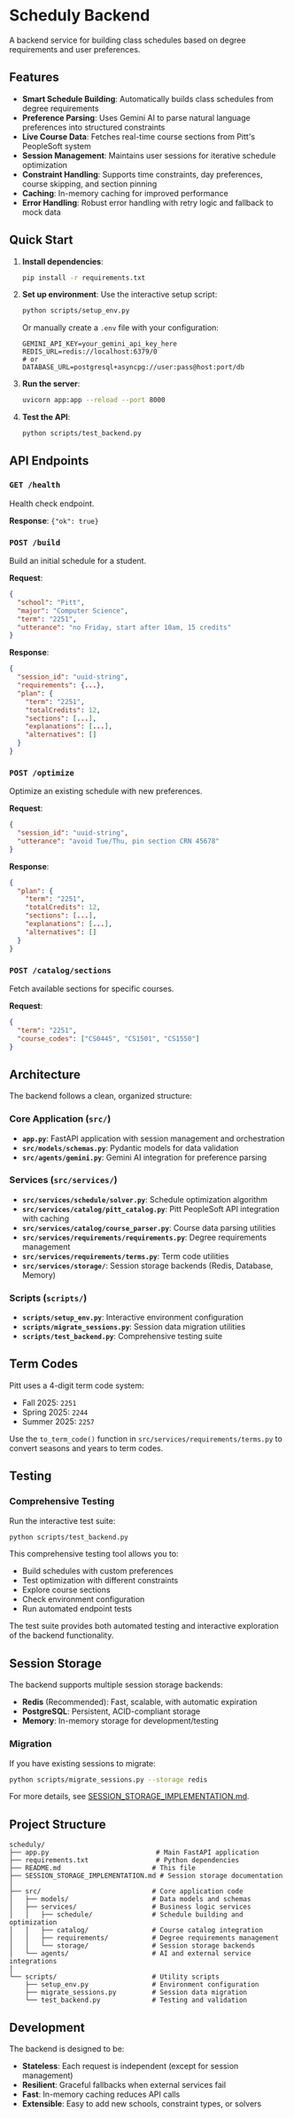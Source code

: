 # Scheduly Backend

A backend service for building class schedules based on degree requirements and user preferences.

## Features

- **Smart Schedule Building**: Automatically builds class schedules from degree requirements
- **Preference Parsing**: Uses Gemini AI to parse natural language preferences into structured constraints
- **Live Course Data**: Fetches real-time course sections from Pitt's PeopleSoft system
- **Session Management**: Maintains user sessions for iterative schedule optimization
- **Constraint Handling**: Supports time constraints, day preferences, course skipping, and section pinning
- **Caching**: In-memory caching for improved performance
- **Error Handling**: Robust error handling with retry logic and fallback to mock data

## Quick Start

1. **Install dependencies**:
   ```bash
   pip install -r requirements.txt
   ```

2. **Set up environment**:
   Use the interactive setup script:
   ```bash
   python scripts/setup_env.py
   ```
   
   Or manually create a `.env` file with your configuration:
   ```
   GEMINI_API_KEY=your_gemini_api_key_here
   REDIS_URL=redis://localhost:6379/0
   # or
   DATABASE_URL=postgresql+asyncpg://user:pass@host:port/db
   ```

3. **Run the server**:
   ```bash
   uvicorn app:app --reload --port 8000
   ```

4. **Test the API**:
   ```bash
   python scripts/test_backend.py
   ```

## API Endpoints

### `GET /health`
Health check endpoint.

**Response**: `{"ok": true}`

### `POST /build`
Build an initial schedule for a student.

**Request**:
```json
{
  "school": "Pitt",
  "major": "Computer Science", 
  "term": "2251",
  "utterance": "no Friday, start after 10am, 15 credits"
}
```

**Response**:
```json
{
  "session_id": "uuid-string",
  "requirements": {...},
  "plan": {
    "term": "2251",
    "totalCredits": 12,
    "sections": [...],
    "explanations": [...],
    "alternatives": []
  }
}
```

### `POST /optimize`
Optimize an existing schedule with new preferences.

**Request**:
```json
{
  "session_id": "uuid-string",
  "utterance": "avoid Tue/Thu, pin section CRN 45678"
}
```

**Response**:
```json
{
  "plan": {
    "term": "2251",
    "totalCredits": 12,
    "sections": [...],
    "explanations": [...],
    "alternatives": []
  }
}
```

### `POST /catalog/sections`
Fetch available sections for specific courses.

**Request**:
```json
{
  "term": "2251",
  "course_codes": ["CS0445", "CS1501", "CS1550"]
}
```

## Architecture

The backend follows a clean, organized structure:

### Core Application (`src/`)
- **`app.py`**: FastAPI application with session management and orchestration
- **`src/models/schemas.py`**: Pydantic models for data validation
- **`src/agents/gemini.py`**: Gemini AI integration for preference parsing

### Services (`src/services/`)
- **`src/services/schedule/solver.py`**: Schedule optimization algorithm
- **`src/services/catalog/pitt_catalog.py`**: Pitt PeopleSoft API integration with caching
- **`src/services/catalog/course_parser.py`**: Course data parsing utilities
- **`src/services/requirements/requirements.py`**: Degree requirements management
- **`src/services/requirements/terms.py`**: Term code utilities
- **`src/services/storage/`**: Session storage backends (Redis, Database, Memory)

### Scripts (`scripts/`)
- **`scripts/setup_env.py`**: Interactive environment configuration
- **`scripts/migrate_sessions.py`**: Session data migration utilities
- **`scripts/test_backend.py`**: Comprehensive testing suite

## Term Codes

Pitt uses a 4-digit term code system:
- Fall 2025: `2251`
- Spring 2025: `2244` 
- Summer 2025: `2257`

Use the `to_term_code()` function in `src/services/requirements/terms.py` to convert seasons and years to term codes.

## Testing

### Comprehensive Testing
Run the interactive test suite:
```bash
python scripts/test_backend.py
```

This comprehensive testing tool allows you to:
- Build schedules with custom preferences
- Test optimization with different constraints
- Explore course sections
- Check environment configuration
- Run automated endpoint tests

The test suite provides both automated testing and interactive exploration of the backend functionality.

## Session Storage

The backend supports multiple session storage backends:

- **Redis** (Recommended): Fast, scalable, with automatic expiration
- **PostgreSQL**: Persistent, ACID-compliant storage
- **Memory**: In-memory storage for development/testing

### Migration

If you have existing sessions to migrate:

```bash
python scripts/migrate_sessions.py --storage redis
```

For more details, see [SESSION_STORAGE_IMPLEMENTATION.md](SESSION_STORAGE_IMPLEMENTATION.md).

## Project Structure

```
scheduly/
├── app.py                           # Main FastAPI application
├── requirements.txt                 # Python dependencies
├── README.md                       # This file
├── SESSION_STORAGE_IMPLEMENTATION.md # Session storage documentation
│
├── src/                            # Core application code
│   ├── models/                     # Data models and schemas
│   ├── services/                   # Business logic services
│   │   ├── schedule/               # Schedule building and optimization
│   │   ├── catalog/                # Course catalog integration
│   │   ├── requirements/           # Degree requirements management
│   │   └── storage/                # Session storage backends
│   └── agents/                     # AI and external service integrations
│
└── scripts/                        # Utility scripts
    ├── setup_env.py                # Environment configuration
    ├── migrate_sessions.py         # Session data migration
    └── test_backend.py             # Testing and validation
```

## Development

The backend is designed to be:
- **Stateless**: Each request is independent (except for session management)
- **Resilient**: Graceful fallbacks when external services fail
- **Fast**: In-memory caching reduces API calls
- **Extensible**: Easy to add new schools, constraint types, or solvers
